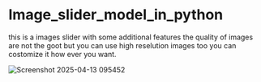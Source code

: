 # Image_slider_model_in_python
this is a images slider with some additional features the quality of images are not the goot but you can use high 
reselution images too you can costomize it how ever you want.

![Screenshot 2025-04-13 095452](https://github.com/user-attachments/assets/bdebc3f0-beac-4e4d-996a-0d0a9ddef7ed)
